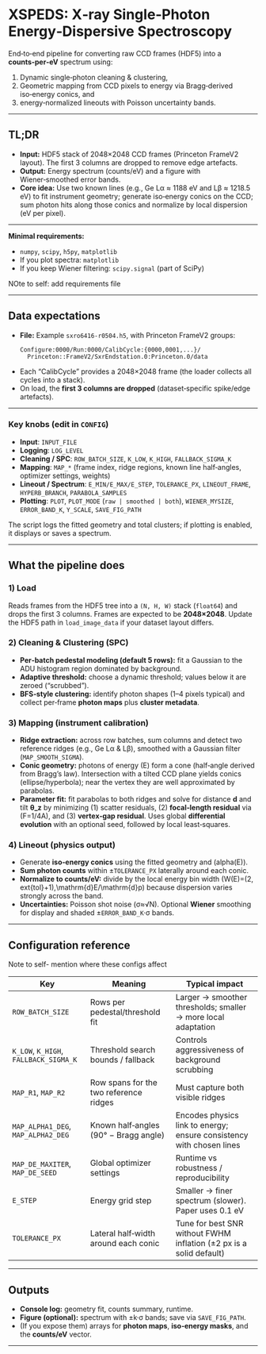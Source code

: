# XSPEDS: X‑ray Single‑Photon Energy‑Dispersive Spectroscopy

End‑to‑end pipeline for converting raw CCD frames (HDF5) into a **counts‑per‑eV** spectrum using:

1) Dynamic single‑photon cleaning & clustering,  
2) Geometric mapping from CCD pixels to energy via Bragg‑derived iso‑energy conics, and  
3) energy‑normalized lineouts with Poisson uncertainty bands.



---

## TL;DR

- **Input:** HDF5 stack of 2048×2048 CCD frames (Princeton FrameV2 layout). The first 3 columns are dropped to remove edge artefacts.  
- **Output:** Energy spectrum (counts/eV) and a figure with Wiener‑smoothed error bands.  
- **Core idea:** Use two known lines (e.g., Ge Lα ≈ 1188 eV and Lβ ≈ 1218.5 eV) to fit instrument geometry; generate iso‑energy conics on the CCD; sum photon hits along those conics and normalize by local dispersion (eV per pixel).

---




**Minimal requirements:**
- `numpy`, `scipy`, `h5py`, `matplotlib`
- If you plot spectra: `matplotlib`
- If you keep Wiener filtering: `scipy.signal` (part of SciPy)

NOte to self: add requirements file



---

## Data expectations

- **File:** Example `sxro6416-r0504.h5`, with Princeton FrameV2 groups:
  ```
  Configure:0000/Run:0000/CalibCycle:{0000,0001,...}/
    Princeton::FrameV2/SxrEndstation.0:Princeton.0/data
  ```
- Each “CalibCycle” provides a 2048×2048 frame (the loader collects all cycles into a stack).
- On load, the **first 3 columns are dropped** (dataset‑specific spike/edge artefacts).

---



### Key knobs (edit in `CONFIG`)

- **Input**: `INPUT_FILE`
- **Logging**: `LOG_LEVEL`
- **Cleaning / SPC**: `ROW_BATCH_SIZE`, `K_LOW`, `K_HIGH`, `FALLBACK_SIGMA_K`
- **Mapping**: `MAP_*` (frame index, ridge regions, known line half‑angles, optimizer settings, weights)
- **Lineout / Spectrum**: `E_MIN/E_MAX/E_STEP`, `TOLERANCE_PX`, `LINEOUT_FRAME`, `HYPERB_BRANCH`, `PARABOLA_SAMPLES`
- **Plotting**: `PLOT`, `PLOT_MODE` (`raw | smoothed | both`), `WIENER_MYSIZE`, `ERROR_BAND_K`, `Y_SCALE`, `SAVE_FIG_PATH`

The script logs the fitted geometry and total clusters; if plotting is enabled, it displays or saves a spectrum.

---

## What the pipeline does

### 1) Load
Reads frames from the HDF5 tree into a `(N, H, W)` stack (`float64`) and drops the first 3 columns. Frames are expected to be **2048×2048**. Update the HDF5 path in `load_image_data` if your dataset layout differs.

### 2) Cleaning & Clustering (SPC)
- **Per‑batch pedestal modeling (default 5 rows):** fit a Gaussian to the ADU histogram region dominated by background.
- **Adaptive threshold:** choose a dynamic threshold; values below it are zeroed (“scrubbed”).
- **BFS‑style clustering:** identify photon shapes (1–4 pixels typical) and collect per‑frame **photon maps** plus **cluster metadata**.

### 3) Mapping (instrument calibration)
- **Ridge extraction:** across row batches, sum columns and detect two reference ridges (e.g., Ge Lα & Lβ), smoothed with a Gaussian filter (`MAP_SMOOTH_SIGMA`).
- **Conic geometry:** photons of energy \(E\) form a cone (half‑angle derived from Bragg’s law). Intersection with a tilted CCD plane yields conics (ellipse/hyperbola); near the vertex they are well approximated by parabolas.
- **Parameter fit:** fit parabolas to both ridges and solve for distance **d** and tilt **θ_z** by minimizing (1) scatter residuals, (2) **focal‑length residual** via \(F=1/4A\), and (3) **vertex‑gap residual**. Uses global **differential evolution** with an optional seed, followed by local least‑squares.

### 4) Lineout (physics output)
- Generate **iso‑energy conics** using the fitted geometry and \(alpha(E)\).
- **Sum photon counts** within ±`TOLERANCE_PX` laterally around each conic.
- **Normalize to counts/eV:** divide by the local energy bin width \(W(E)=(2\,	ext{tol}+1)\,\mathrm{d}E/\mathrm{d}p\) because dispersion varies strongly across the band.
- **Uncertainties:** Poisson shot noise (σ≈√N). Optional **Wiener** smoothing for display and shaded ±`ERROR_BAND_K`·σ bands.

---

## Configuration reference
Note to self- mention where these configs affect

| Key | Meaning | Typical impact |
|---|---|---|
| `ROW_BATCH_SIZE` | Rows per pedestal/threshold fit | Larger → smoother thresholds; smaller → more local adaptation |
| `K_LOW`, `K_HIGH`, `FALLBACK_SIGMA_K` | Threshold search bounds / fallback | Controls aggressiveness of background scrubbing |
| `MAP_R1`, `MAP_R2` | Row spans for the two reference ridges | Must capture both visible ridges |
| `MAP_ALPHA1_DEG`, `MAP_ALPHA2_DEG` | Known half‑angles (90° − Bragg angle) | Encodes physics link to energy; ensure consistency with chosen lines |
| `MAP_DE_MAXITER`, `MAP_DE_SEED` | Global optimizer settings | Runtime vs robustness / reproducibility |
| `E_STEP` | Energy grid step | Smaller → finer spectrum (slower). Paper uses 0.1 eV |
| `TOLERANCE_PX` | Lateral half‑width around each conic | Tune for best SNR without FWHM inflation (±2 px is a solid default) |

---

## Outputs

- **Console log:** geometry fit, counts summary, runtime.
- **Figure (optional):** spectrum with ±k·σ bands; save via `SAVE_FIG_PATH`.
- (If you expose them) arrays for **photon maps**, **iso‑energy masks**, and the **counts/eV** vector.

---
